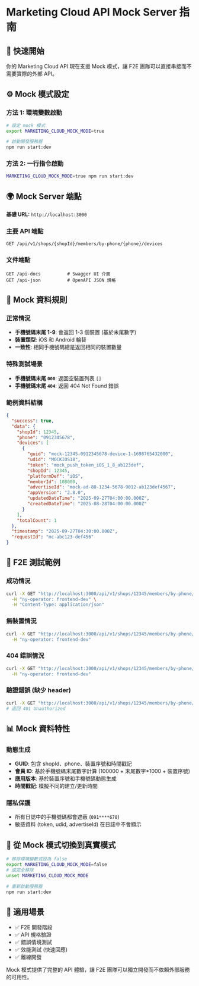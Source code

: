 # Marketing Cloud API Mock Server 指南

## 🚀 快速開始

你的 Marketing Cloud API 現在支援 Mock 模式，讓 F2E 團隊可以直接串接而不需要實際的外部 API。

## ⚙️ Mock 模式設定

### 方法 1: 環境變數啟動
```bash
# 設定 mock 模式
export MARKETING_CLOUD_MOCK_MODE=true

# 啟動開發服務器
npm run start:dev
```

### 方法 2: 一行指令啟動
```bash
MARKETING_CLOUD_MOCK_MODE=true npm run start:dev
```

## 🌍 Mock Server 端點

**基礎 URL:** `http://localhost:3000`

### 主要 API 端點
```
GET /api/v1/shops/{shopId}/members/by-phone/{phone}/devices
```

### 文件端點
```
GET /api-docs          # Swagger UI 介面
GET /api-json          # OpenAPI JSON 規格
```

## 📱 Mock 資料規則

### 正常情況
- **手機號碼末尾 1-9**: 會返回 1-3 個裝置 (基於末尾數字)
- **裝置類型**: iOS 和 Android 輪替
- **一致性**: 相同手機號碼總是返回相同的裝置數量

### 特殊測試場景
- **手機號碼末尾 `000`**: 返回空裝置列表 `[]`
- **手機號碼末尾 `404`**: 返回 404 Not Found 錯誤

### 範例資料結構
```json
{
  "success": true,
  "data": {
    "shopId": 12345,
    "phone": "0912345678",
    "devices": [
      {
        "guid": "mock-12345-0912345678-device-1-1698765432000",
        "udid": "MOCKIOS18",
        "token": "mock_push_token_iOS_1_8_ab123def",
        "shopId": 12345,
        "platformDef": "iOS",
        "memberId": 108000,
        "advertiseId": "mock-ad-80-1234-5678-9012-ab123def4567",
        "appVersion": "2.8.0",
        "updatedDateTime": "2025-09-27T04:00:00.000Z",
        "createdDateTime": "2025-08-28T04:00:00.000Z"
      }
    ],
    "totalCount": 1
  },
  "timestamp": "2025-09-27T04:30:00.000Z",
  "requestId": "mc-abc123-def456"
}
```

## 🧪 F2E 測試範例

### 成功情況
```bash
curl -X GET "http://localhost:3000/api/v1/shops/12345/members/by-phone/0912345678/devices" \
  -H "ny-operator: frontend-dev" \
  -H "Content-Type: application/json"
```

### 無裝置情況
```bash
curl -X GET "http://localhost:3000/api/v1/shops/12345/members/by-phone/0912345000/devices" \
  -H "ny-operator: frontend-dev"
```

### 404 錯誤情況
```bash
curl -X GET "http://localhost:3000/api/v1/shops/12345/members/by-phone/0912345404/devices" \
  -H "ny-operator: frontend-dev"
```

### 驗證錯誤 (缺少 header)
```bash
curl -X GET "http://localhost:3000/api/v1/shops/12345/members/by-phone/0912345678/devices"
# 返回 401 Unauthorized
```

## 📊 Mock 資料特性

### 動態生成
- **GUID**: 包含 shopId、phone、裝置序號和時間戳記
- **會員 ID**: 基於手機號碼末尾數字計算 (100000 + 末尾數字*1000 + 裝置序號)
- **應用版本**: 基於裝置序號和手機號碼動態生成
- **時間戳記**: 模擬不同的建立/更新時間

### 隱私保護
- 所有日誌中的手機號碼都會遮蔽 (`091****678`)
- 敏感資料 (token, udid, advertiseId) 在日誌中不會顯示

## 🔄 從 Mock 模式切換到真實模式

```bash
# 移除環境變數或設為 false
export MARKETING_CLOUD_MOCK_MODE=false
# 或完全移除
unset MARKETING_CLOUD_MOCK_MODE

# 重新啟動服務器
npm run start:dev
```

## 🎯 適用場景

- ✅ F2E 開發階段
- ✅ API 規格驗證
- ✅ 錯誤情境測試
- ✅ 效能測試 (快速回應)
- ✅ 離線開發

Mock 模式提供了完整的 API 體驗，讓 F2E 團隊可以獨立開發而不依賴外部服務的可用性。